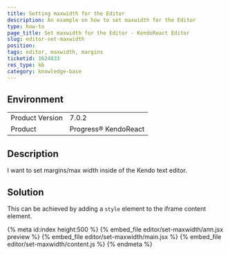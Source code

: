 ```yaml
---
title: Setting maxwidth for the Editor
description: An example on how to set maxwidth for the Editor
type: how-to
page_title: Set maxwidth for the Editor - KendoReact Editor
slug: editor-set-maxwidth
position:
tags: editor, maxwidth, margins
ticketid: 1624033
res_type: kb
category: knowledge-base
---
```



## Environment
<table>
	<tbody>
		<tr>
			<td>Product Version</td>
			<td>7.0.2</td>
		</tr>
		<tr>
			<td>Product</td>
			<td>Progress® KendoReact</td>
		</tr>
	</tbody>
</table>


## Description
I want to set margins/max width inside of the Kendo text editor.

## Solution

This can be achieved by adding a `style` element to the iframe content element.

{% meta id:index height:500 %}
{% embed_file editor/set-maxwidth/апп.jsx preview %}
{% embed_file editor/set-maxwidth/main.jsx %}
{% embed_file editor/set-maxwidth/content.js %}
{% endmeta %}